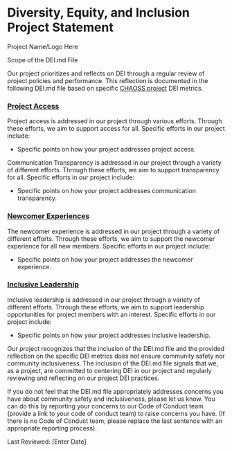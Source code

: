 # Diversity, Equity, and Inclusion Project Statement

Project Name/Logo Here

Scope of the DEI.md File

Our project prioritizes and reflects on DEI through a regular review of project policies and performance. This reflection is documented in the following DEI.md file based on specific [CHAOSS project](https://chaoss.community) DEI metrics.

### [Project Access](https://chaoss.community/?p=4953)

Project access is addressed in our project through various efforts. Through these efforts, we aim to support access for all. Specific efforts in our project include:

- Specific points on how your project addresses project access.


Communication Transparency is addressed in our project through a variety of different efforts. Through these efforts, we aim to support transparency for all. Specific efforts in our project include:

- Specific points on how your project addresses communication transparency.

### [Newcomer Experiences](https://chaoss.community/?p=4891)

The newcomer experience is addressed in our project through a variety of different efforts. Through these efforts, we aim to support the newcomer experience for all new members. Specific efforts in our project include:

- Specific points on how your project addresses the newcomer experience.

### [Inclusive Leadership](https://chaoss.community/?p=3522)

Inclusive leadership is addressed in our project through a variety of different efforts. Through these efforts, we aim to support leadership opportunities for project members with an interest. Specific efforts in our project include:

- Specific points on how your project addresses inclusive leadership.

Our project recognizes that the inclusion of the DEI.md file and the provided reflection on the specific DEI metrics does not ensure community safety nor community inclusiveness. The inclusion of the DEI.md file signals that we, as a project, are committed to centering DEI in our project and regularly reviewing and reflecting on our project DEI practices.

If you do not feel that the DEI.md file appropriately addresses concerns you have about community safety and inclusiveness, please let us know. You can do this by reporting your concerns to our Code of Conduct team (provide a link to your code of conduct team) to raise concerns you have. (If there is no Code of Conduct team, please replace the last sentence with an appropriate reporting process).

Last Reviewed: [Enter Date]
